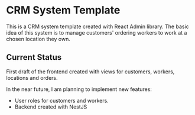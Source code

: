 # CRM System Template

This is a CRM system template created with React Admin library. The basic idea of this system is to manage customers' ordering workers to work at a chosen location they own.

## Current Status

First draft of the frontend created with views for customers, workers, locations and orders.

In the near future, I am planning to implement new features:

- User roles for customers and workers.
- Backend created with NestJS
